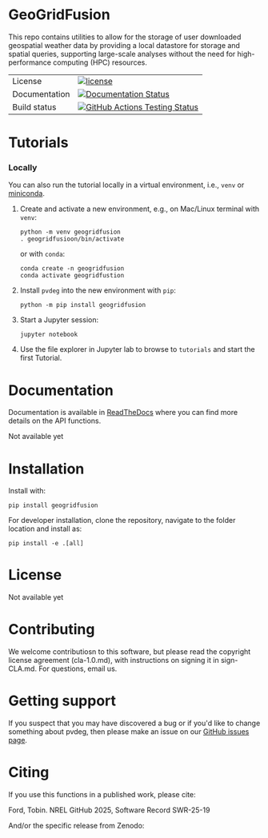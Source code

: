 # GeoGridFusion 

This repo contains utilities to allow for the storage of user downloaded geospatial weather data by providing a local datastore for storage and spatial queries, supporting large-scale analyses without the need for high-performance computing (HPC) resources.

<table>

<tr>
  <td>License</td>
  <td>
    <a href="https://github.com/NREL/GeoGridFusion/blob/master/LICENSE.md">
    <img src="https://img.shields.io/pypi/l/pvlib.svg" alt="license" />
    </a>
</td>
</tr>
<tr>
  <td>Documentation</td>
  <td>
	<a href='https://geogridfusion.readthedocs.io'>
	    <img src='https://readthedocs.org/projects/pvdegradationtools/badge/?version=stable' alt='Documentation Status' />
	</a>
  </td>
</tr>

<tr>
  <td>Build status</td>
  <td>
   <a href="https://github.com/NREL/GeoGridFusion/actions/workflows/pytest.yml?query=branch%3Amain">
      <img src="https://github.com/NREL/GeoGridFusion/actions/workflows/pytest.yml/badge.svg?branch=main" alt="GitHub Actions Testing Status" />
   </a>
   <!-- <a href="https://codecov.io/gh/NREL/PVDegradationTools" >
   <img src="https://codecov.io/gh/NREL/PVDegradationTools/graph/badge.svg?token=4I24S8BTG7"/>
   </a> -->
  </td>
</tr> 
</table>

Tutorials
=========

### Locally

You can also run the tutorial locally in a virtual environment, i.e., `venv` or
[miniconda](https://docs.conda.io/en/latest/miniconda.html).

1. Create and activate a new environment, e.g., on Mac/Linux terminal with `venv`:
   ```
   python -m venv geogridfusion
   . geogridfusioon/bin/activate
   ```
   or with `conda`:
   ```
   conda create -n geogridfusion
   conda activate geogridfustion
   ```

1. Install `pvdeg` into the new environment with `pip`:
   ```
   python -m pip install geogridfusion
   ```

1. Start a Jupyter session:

   ```
   jupyter notebook
   ```

1. Use the file explorer in Jupyter lab to browse to `tutorials`
   and start the first Tutorial.


Documentation
=============

Documentation is available in [ReadTheDocs](https://GeoGridFusion.readthedocs.io) where you can find more details on the API functions.

Not available yet

Installation
============

Install with:

    pip install geogridfusion

For developer installation, clone the repository, navigate to the folder location and install as:

    pip install -e .[all]


License
=======

<!-- [BSD 3-clause](https://github.com/NREL/PVDegradationTools/blob/main/LICENSE.md) -->
Not available yet


Contributing
=======

We welcome contributiosn to this software, but please read the copyright license agreement (cla-1.0.md), with instructions on signing it in sign-CLA.md. For questions, email us.


Getting support
===============

If you suspect that you may have discovered a bug or if you'd like to
change something about pvdeg, then please make an issue on our
[GitHub issues page](hhttps://github.com/NREL/GeoGridFusion/issues).


Citing
======

If you use this functions in a published work, please cite:  

   Ford, Tobin. NREL GitHub 2025, Software Record SWR-25-19

And/or the specific release from Zenodo: